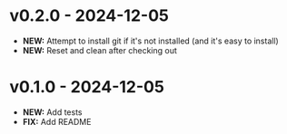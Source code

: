 # v0.2.0 - 2024-12-05

- **NEW:** Attempt to install git if it's not installed (and it's easy to install)
- **NEW:** Reset and clean after checking out

# v0.1.0 - 2024-12-05

- **NEW:** Add tests
- **FIX:** Add README

